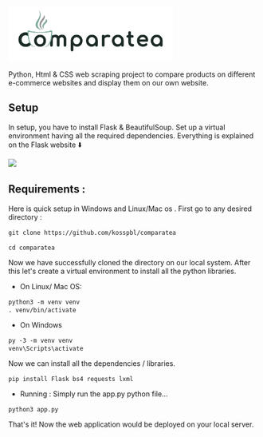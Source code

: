 <picture>
  <source media="(prefers-color-scheme: dark)" srcset="https://github.com/kosspbl/comparatea/blob/main/static/comparatea-light.png">
  <img alt="Comparatea logo" src = "https://github.com/kosspbl/comparatea/blob/main/static/comparatea-dark.png" height = "110px" >
</picture>

Python, Html & CSS web scraping project to compare products on different e-commerce websites and display them on our own website.

## Setup
In setup, you have to install Flask & BeautifulSoup. Set up a virtual environment having all the required dependencies. Everything is explained on the Flask website :arrow_down:

<a href="https://flask.palletsprojects.com/en/2.2.x/installation/"><img src = "https://user-images.githubusercontent.com/89385145/231574201-a823f3ec-ff4b-47f0-9677-6eb74c020cfd.png" height = "300px"></a>

## Requirements : 
Here is quick setup in Windows and Linux/Mac os . First go to any desired directory : 
```
git clone https://github.com/kosspbl/comparatea
```
```
cd comparatea
```
Now we have successfully cloned the directory on our local system.
After this let's create a virtual environment to install all the python libraries.

- On Linux/ Mac OS:
```
python3 -m venv venv
. venv/bin/activate
```
- On Windows
```
py -3 -m venv venv
venv\Scripts\activate
```
Now we can install all the dependencies / libraries.
```
pip install Flask bs4 requests lxml
```
- Running :
Simply run the app.py python file...
```
python3 app.py
```
That's it! Now the web application would be deployed on your local server.
